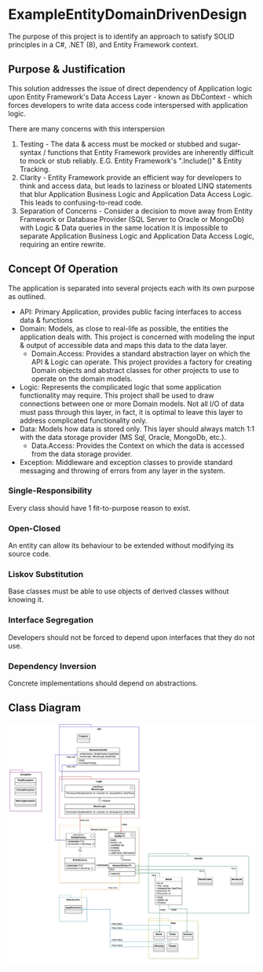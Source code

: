 # ExampleEntityDomainDrivenDesign
The purpose of this project is to identify an approach to satisfy SOLID principles in a C#, .NET (8), and Entity Framework context.

## Purpose & Justification
This solution addresses the issue of direct dependency of Application logic upon Entity Framework's Data Access Layer - known as DbContext - which forces developers to write data access code interspersed with application logic.

There are many concerns with this interspersion
1) Testing - The data & access must be mocked or stubbed and sugar-syntax / functions that Entity Framework provides are inherently difficult to mock or stub reliably. E.G. Entity Framework's ".Include()" & Entity Tracking.
2) Clarity - Entity Framework provide an efficient way for developers to think and access data, but leads to laziness or bloated LINQ statements that blur Application Business Logic and Application Data Access Logic. This leads to confusing-to-read code.
3) Separation of Concerns - Consider a decision to move away from Entity Framework or Database Provider (SQL Server to Oracle or MongoDb) with Logic & Data queries in the same location it is impossible to separate Application Business Logic and Application Data Access Logic, requiring an entire rewrite.

## Concept Of Operation

The application is separated into several projects each with its own purpose as outlined.
- API: Primary Application, provides public facing interfaces to access data & functions
- Domain: Models, as close to real-life as possible, the entities the application deals with. This project is concerned with modeling the input & output of accessible data and maps this data to the data layer.
  - Domain.Access: Provides a standard abstraction layer on which the API & Logic can operate. This project provides a factory for creating Domain objects and abstract classes for other projects to use to operate on the domain models.
- Logic: Represents the complicated logic that some application functionality may require. This project shall be used to draw connections between one or more Domain models. Not all I/O of data must pass through this layer, in fact, it is optimal to leave this layer to address complicated functionality only.
- Data: Models how data is stored only. This layer should always match 1:1 with the data storage provider (MS Sql, Oracle, MongoDb, etc.).
  - Data.Access: Provides the Context on which the data is accessed from the data storage provider.
- Exception: Middleware and exception classes to provide standard messaging and throwing of errors from any layer in the system.

### Single-Responsibility
Every class should have 1 fit-to-purpose reason to exist.

### Open-Closed
An entity can allow its behaviour to be extended without modifying its source code.

### Liskov Substitution
Base classes must be able to use objects of derived classes without knowing it.

### Interface Segregation
Developers should not be forced to depend upon interfaces that they do not use.

### Dependency Inversion
Concrete implementations should depend on abstractions.

## Class Diagram
![alt text](https://github.com/tkovdev/ExampleEntityDomainDrivenDesign/blob/main/Class-Diagram.jpg?raw=true)
